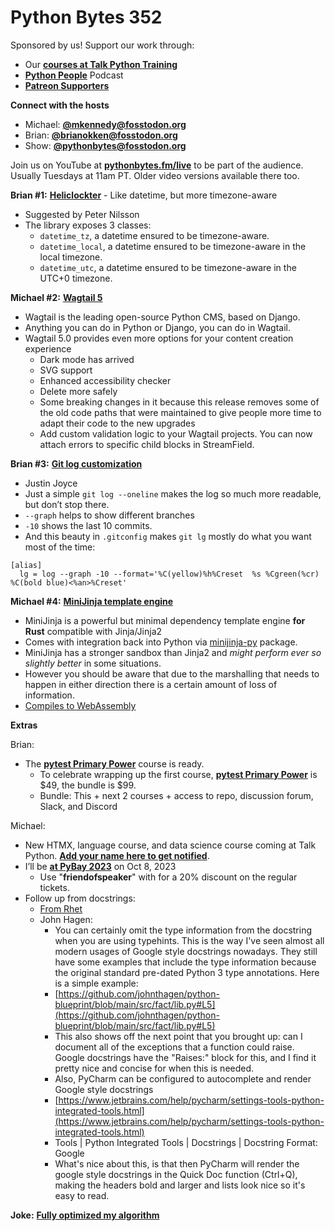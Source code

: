 # Python Bytes 352

Sponsored by us! Support our work through:

- Our [**courses at Talk Python Training**](https://training.talkpython.fm/)
- [**Python People**](https://pythonpeople.fm) Podcast
- [**Patreon Supporters**](https://www.patreon.com/pythonbytes)

**Connect with the hosts**

- Michael: [**@mkennedy@fosstodon.org**](https://fosstodon.org/@mkennedy)
- Brian: [**@brianokken@fosstodon.org**](https://fosstodon.org/@brianokken)
- Show: [**@pythonbytes@fosstodon.org**](https://fosstodon.org/@pythonbytes)

Join us on YouTube at [**pythonbytes.fm/live**](https://pythonbytes.fm/stream/live) to be part of the audience. Usually Tuesdays at 11am PT. Older video versions available there too.

**Brian #1:** [**Heliclockter**](https://pypi.org/project/heliclockter/) - Like datetime, but more timezone-aware

- Suggested by Peter Nilsson
- The library exposes 3 classes:
    - `datetime_tz`, a datetime ensured to be timezone-aware.
    - `datetime_local`, a datetime ensured to be timezone-aware in the local timezone.
    - `datetime_utc`, a datetime ensured to be timezone-aware in the UTC+0 timezone.

**Michael #2:** [**Wagtail 5**](https://wagtail.org/blog/come-over-to-the-dark-side-with-wagtail-50/)

- Wagtail is the leading open-source Python CMS, based on Django.
- Anything you can do in Python or Django, you can do in Wagtail.
- Wagtail 5.0 provides even more options for your content creation experience
    - Dark mode has arrived
    - SVG support
    - Enhanced accessibility checker
    - Delete more safely
    - Some breaking changes in it because this release removes some of the old code paths that were maintained to give people more time to adapt their code to the new upgrades
    - Add custom validation logic to your Wagtail projects. You can now attach errors to specific child blocks in StreamField.

**Brian #3:** [**Git log customization**](https://www.justinjoyce.dev/customizing-git-log-format/)

- Justin Joyce
- Just a simple `git log --oneline` makes the log so much more readable, but don’t stop there.
- `--graph` helps to show different branches
- `-10` shows the last 10 commits.
- And this beauty in `.gitconfig` makes `git lg` mostly do what you want most of the time:

```
[alias]
  lg = log --graph -10 --format='%C(yellow)%h%Creset  %s %Cgreen(%cr) %C(bold blue)<%an>%Creset' 
```

**Michael #4:** [**MiniJinja template engine**](https://github.com/mitsuhiko/minijinja)

- MiniJinja is a powerful but minimal dependency template engine **for Rust** compatible with Jinja/Jinja2
- Comes with integration back into Python via [minijinja-py](https://github.com/mitsuhiko/minijinja/tree/main/minijinja-py) package.
- MiniJinja has a stronger sandbox than Jinja2 and *might perform ever so slightly better* in some situations. 
- However you should be aware that due to the marshalling that needs to happen in either direction there is a certain amount of loss of information.
- [Compiles to WebAssembly](https://github.com/mitsuhiko/minijinja-playground/blob/main/src/lib.rs)

**Extras** 

Brian:

- The [**pytest Primary Power**](https://testandcode.teachable.com/p/pytest-primary-power) course is ready.
    - To celebrate wrapping up the first course, [**pytest Primary Power**](https://testandcode.teachable.com/p/pytest-primary-power) is $49, the bundle is $99.
    - Bundle: This + next 2 courses + access to repo, discussion forum, Slack, and Discord

Michael:

- New HTMX, language course, and data science course coming at Talk Python. [**Add your name here to get notified**](https://training.talkpython.fm/getnotified).
- I’ll be [**at PyBay 2023**](https://pybay.com) on Oct 8, 2023
    - Use "**friendofspeaker**" with for a 20% discount on the regular tickets.
- Follow up from docstrings:
    - [From Rhet](https://fosstodon.org/@RhetTbull/111030986252105257)
    - John Hagen:
        - You can certainly omit the type information from the docstring when you are using typehints. This is the way I've seen almost all modern usages of Google style docstrings nowadays. They still have some examples that include the type information because the original standard pre-dated Python 3 type annotations. Here is a simple example:
        - [https://github.com/johnthagen/python-blueprint/blob/main/src/fact/lib.py#L5](https://github.com/johnthagen/python-blueprint/blob/main/src/fact/lib.py#L5)
        - This also shows off the next point that you brought up: can I document all of the exceptions that a function could raise. Google docstrings have the "Raises:" block for this, and I find it pretty nice and concise for when this is needed.
        - Also, PyCharm can be configured to autocomplete and render Google style docstrings
        - [https://www.jetbrains.com/help/pycharm/settings-tools-python-integrated-tools.html](https://www.jetbrains.com/help/pycharm/settings-tools-python-integrated-tools.html)
        - Tools | Python Integrated Tools | Docstrings | Docstring Format: Google
        - What's nice about this, is that then PyCharm will render the google style docstrings in the Quick Doc function (Ctrl+Q), making the headers bold and larger and lists look nice so it's easy to read.

**Joke:**  [**Fully optimized my algorithm**](https://devhumor.com/media/fully-optimized-my-algorithm)

